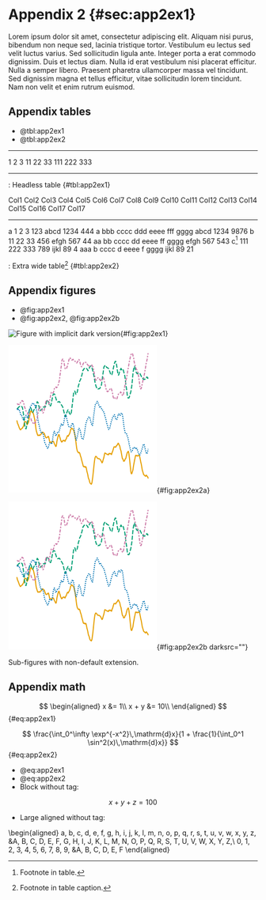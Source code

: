 # Appendix 2 {#sec:app2ex1}

Lorem ipsum dolor sit amet, consectetur adipiscing elit. Aliquam nisi purus,
bibendum non neque sed, lacinia tristique tortor. Vestibulum eu lectus sed velit
luctus varius. Sed sollicitudin ligula ante. Integer porta a erat commodo
dignissim. Duis et lectus diam. Nulla id erat vestibulum nisi placerat
efficitur. Nulla a semper libero. Praesent pharetra ullamcorper massa vel
tincidunt. Sed dignissim magna et tellus efficitur, vitae sollicitudin lorem
tincidunt. Nam non velit et enim rutrum euismod.

## Appendix tables

* @tbl:app2ex1
* @tbl:app2ex2

------   ------    ------
1             2     3
11           22     33
111         222     333
------   ------    ------

: Headless table {#tbl:app2ex1}


Col1         Col2     Col3     Col4     Col5     Col6     Col7     Col8     Col9     Col10     Col11     Col12     Col13     Col14     Col15     Col16     Col17   Col17
---------  ------   ------   ------   ------   ------   ------   ------   ------   -------   -------   -------   -------   -------   -------   -------   -------   -------
a               1        2        3      123     abcd     1234      444        a       bbb      cccc       ddd      eeee       fff      gggg      abcd      1234   9876
b              11       22       33      456     efgh      567       44       aa        bb      cccc        dd      eeee        ff      gggg      efgh       567   543
c[^a21]       111      222      333      789     ijkl       89        4      aaa         b      cccc         d      eeee         f      gggg      ijkl        89   21

: Extra wide table[^a22] {#tbl:app2ex2}

[^a21]: Footnote in table.
[^a22]: Footnote in table caption.


## Appendix figures

* @fig:app2ex1
* @fig:app2ex2, @fig:app2ex2b

![Figure with implicit dark version](figures/anscombe){#fig:app2ex1}

<div id="fig:app2ex2">

![Figure with implicit dark version](figures/lines.png){#fig:app2ex2a}

![Figure with suppressed dark version](figures/lines.png){#fig:app2ex2b darksrc=""}

Sub-figures with non-default extension.
</div>

## Appendix math

$$
\begin{aligned}
    x &= 1\\
    x + y &= 10\\
\end{aligned}
$$ {#eq:app2ex1}

$$
\frac{\int_0^\infty \exp^{-x^2}\,\mathrm{d}x}{1 + \frac{1}{\int_0^1 \sin^2(x)\,\mathrm{d}x}}
$$ {#eq:app2ex2}

* @eq:app2ex1
* @eq:app2ex2
* Block without tag:

$$
x + y + z = 100
$$

* Large aligned without tag:

\begin{aligned}
        a, b, c, d, e, f, g, h, i, j, k, l, m, n, o, p, q, r, s, t, u, v, w, x, y, z,
    &A, B, C, D, E, F, G, H, I, J, K, L, M, N, O, P, Q, R, S, T, U, V, W, X, Y, Z,\\
        0, 1, 2, 3, 4, 5, 6, 7, 8, 9,
    &A, B, C, D, E, F
\end{aligned}
